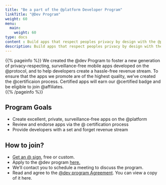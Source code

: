 ```yaml
---
title: "Be a part of the @platform Developer Program"
linkTitle: "@Dev Program"
weight: 60
menu:
  main:
    weight: 60
type: docs
content : Build apps that respect peoples privacy by design with the @platform
description: Build apps that respect peoples privacy by design with the @platform
---
```


{{% pageinfo %}}
We created the @dev Program to foster a new generation of privacy-respecting, surveillance-free mobile apps developed on the @protocol, and to help developers create a hassle-free revenue stream. To ensure that the apps we promote are of the highest quality, we’ve created the @certificaion process. Certified apps will earn our @certified badge and be eligible to join @affiliates.  
{{% /pageinfo %}}


## Program Goals
- Create excellent, private, surveillance-free apps on the @platform
- Review and endorse apps via the @ certification process
- Provide developers with a set and forget revenue stream

## How to join?
- [Get an @ sign](https://atsign.com/get-an-sign/), free or custom.
- Apply to the @dev program [here.]()
- We’ll contact you to schedule a meeting to discuss the program.
- Read and agree to the [@dev program Agreement](). You can view a copy of it here. 
